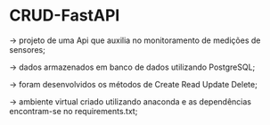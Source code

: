 # CRUD-FastAPI
-> projeto de uma Api que auxilia no monitoramento de medições de sensores;

-> dados armazenados em banco de dados utilizando PostgreSQL;

-> foram desenvolvidos os métodos de Create Read Update Delete;

-> ambiente virtual criado utilizando anaconda e as dependências encontram-se no requirements.txt;
